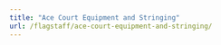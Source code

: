 ```yaml
---
title: "Ace Court Equipment and Stringing"
url: /flagstaff/ace-court-equipment-and-stringing/
---
```

